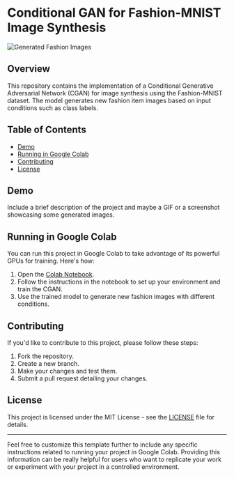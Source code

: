# Conditional GAN for Fashion-MNIST Image Synthesis

![Generated Fashion Images](sample_generated_images.png)

## Overview

This repository contains the implementation of a Conditional Generative Adversarial Network (CGAN) for image synthesis using the Fashion-MNIST dataset. The model generates new fashion item images based on input conditions such as class labels.

## Table of Contents

- [Demo](#demo)
- [Running in Google Colab](#running-in-google-colab)
- [Contributing](#contributing)
- [License](#license)

## Demo

Include a brief description of the project and maybe a GIF or a screenshot showcasing some generated images.

## Running in Google Colab

You can run this project in Google Colab to take advantage of its powerful GPUs for training. Here's how:

1. Open the [Colab Notebook](link-to-colab-notebook).
2. Follow the instructions in the notebook to set up your environment and train the CGAN.
3. Use the trained model to generate new fashion images with different conditions.

## Contributing

If you'd like to contribute to this project, please follow these steps:

1. Fork the repository.
2. Create a new branch.
3. Make your changes and test them.
4. Submit a pull request detailing your changes.

## License

This project is licensed under the MIT License - see the [LICENSE](LICENSE) file for details.

---

Feel free to customize this template further to include any specific instructions related to running your project in Google Colab. Providing this information can be really helpful for users who want to replicate your work or experiment with your project in a controlled environment.

